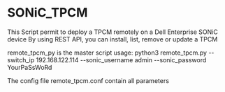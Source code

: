 # SONiC_TPCM

This Script permit to deploy a TPCM remotely on a Dell Enterprise SONiC device
By using REST API, you can install, list, remove or update a TPCM 

remote_tpcm_py is the master script
usage: python3 remote_tpcm.py --switch_ip 192.168.122.114 --sonic_username admin --sonic_password YourPaSsWoRd

The config file remote_tpcm.conf contain all parameters 
